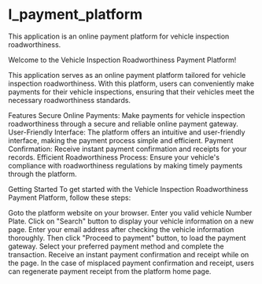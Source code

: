 # l_payment_platform
This application is an online payment platform for vehicle inspection roadworthiness.

Welcome to the Vehicle Inspection Roadworthiness Payment Platform!

This application serves as an online payment platform tailored for vehicle inspection roadworthiness.
With this platform, users can conveniently make payments for their vehicle inspections, ensuring that their vehicles meet the necessary roadworthiness standards.

Features
Secure Online Payments: Make payments for vehicle inspection roadworthiness through a secure and reliable online payment gateway.
User-Friendly Interface: The platform offers an intuitive and user-friendly interface, making the payment process simple and efficient.
Payment Confirmation: Receive instant payment confirmation and receipts for your records.
Efficient Roadworthiness Process: Ensure your vehicle's compliance with roadworthiness regulations by making timely payments through the platform.

Getting Started
To get started with the Vehicle Inspection Roadworthiness Payment Platform, follow these steps:

Goto the platform website on your browser.
Enter you valid vehicle Number Plate.
Click on "Search" button to display your vehicle information on a new page.
Enter your email address after checking the vehicle information thoroughly.
Then click "Proceed to payment" button, to load the payment gateway.
Select your preferred payment method and complete the transaction.
Receive an instant payment confirmation and receipt while on the page.
In the case of misplaced payment confirmation and receipt, users can regenerate payment receipt from the platform home page.
